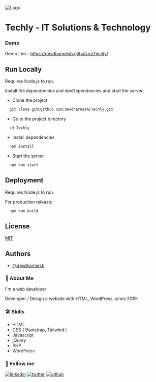 
![Logo](https://devdharmesh.github.io/Techly/assets/images/logo.png)


# Techly - IT Solutions & Technology

### Demo

Demo Link : https://devdharmesh.github.io/Techly/

## Run Locally
Requires Node.js to run.

Install the dependencies and devDependencies and start the server.

- Clone the project

```bash
  git clone git@github.com:devdharmesh/Techly.git
```

- Go to the project directory

```bash
  cd Techly
```

- Install dependencies

```bash
  npm install
```

- Start the server

```bash
  npm run start
```


## Deployment
Requires Node.js to run.

For production release:

```bash
  npm run build
```


## License

[MIT](https://choosealicense.com/licenses/mit/)


## Authors

- [@devdharmesh](https://github.com/devdharmesh)


### 🚀 About Me
I'm a web developer 

Developer / Design a website with HTML, WordPress, since 2019.
### 🛠 Skills
- HTML
- CSS ( Bootstrap, Tailwind )
- Javascript
- jQuery
- PHP
- WordPress

### 🔗 Follow me
[![linkedin](https://img.shields.io/badge/linkedin-0A66C2?style=for-the-badge&logo=linkedin&logoColor=white)](https://www.linkedin.com/in/dharmesh-dev/)
[![twitter](https://img.shields.io/badge/twitter-1DA1F2?style=for-the-badge&logo=twitter&logoColor=white)](https://twitter.com/Dharmes95052992)
[![github](https://img.shields.io/badge/github-171515?style=for-the-badge&logo=github&logoColor=white)](https://github.com/devdharmesh)
